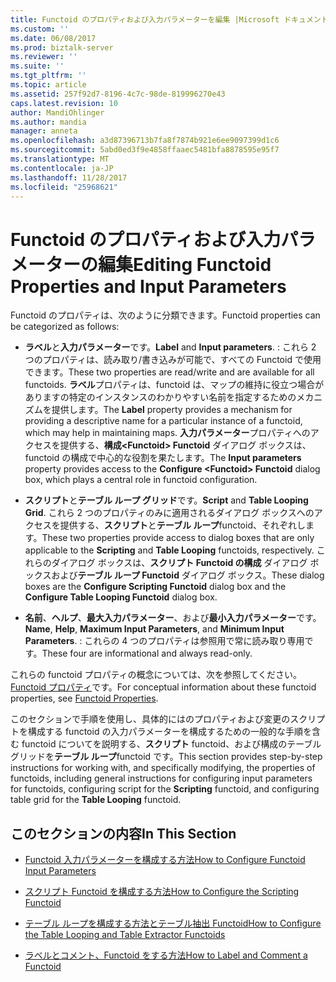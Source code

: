 ```yaml
---
title: Functoid のプロパティおよび入力パラメーターを編集 |Microsoft ドキュメント
ms.custom: ''
ms.date: 06/08/2017
ms.prod: biztalk-server
ms.reviewer: ''
ms.suite: ''
ms.tgt_pltfrm: ''
ms.topic: article
ms.assetid: 257f92d7-8196-4c7c-98de-819996270e43
caps.latest.revision: 10
author: MandiOhlinger
ms.author: mandia
manager: anneta
ms.openlocfilehash: a3d87396713b7fa8f7874b921e6ee9097399d1c6
ms.sourcegitcommit: 5abd0ed3f9e4858ffaaec5481bfa8878595e95f7
ms.translationtype: MT
ms.contentlocale: ja-JP
ms.lasthandoff: 11/28/2017
ms.locfileid: "25968621"
---
```

# <a name="editing-functoid-properties-and-input-parameters"></a><span data-ttu-id="8eb4e-102">Functoid のプロパティおよび入力パラメーターの編集</span><span class="sxs-lookup"><span data-stu-id="8eb4e-102">Editing Functoid Properties and Input Parameters</span></span>
<span data-ttu-id="8eb4e-103">Functoid のプロパティは、次のように分類できます。</span><span class="sxs-lookup"><span data-stu-id="8eb4e-103">Functoid properties can be categorized as follows:</span></span>  
  
-   <span data-ttu-id="8eb4e-104">**ラベル**と**入力パラメーター**です。</span><span class="sxs-lookup"><span data-stu-id="8eb4e-104">**Label** and **Input parameters**.</span></span> <span data-ttu-id="8eb4e-105">: これら 2 つのプロパティは、読み取り/書き込みが可能で、すべての Functoid で使用できます。</span><span class="sxs-lookup"><span data-stu-id="8eb4e-105">These two properties are read/write and are available for all functoids.</span></span> <span data-ttu-id="8eb4e-106">**ラベル**プロパティは、functoid は、マップの維持に役立つ場合がありますの特定のインスタンスのわかりやすい名前を指定するためのメカニズムを提供します。</span><span class="sxs-lookup"><span data-stu-id="8eb4e-106">The **Label** property provides a mechanism for providing a descriptive name for a particular instance of a functoid, which may help in maintaining maps.</span></span> <span data-ttu-id="8eb4e-107">**入力パラメーター**プロパティへのアクセスを提供する、**構成\<Functoid\> Functoid**  ダイアログ ボックスは、functoid の構成で中心的な役割を果たします。</span><span class="sxs-lookup"><span data-stu-id="8eb4e-107">The **Input parameters** property provides access to the **Configure \<Functoid\> Functoid** dialog box, which plays a central role in functoid configuration.</span></span>  
  
-   <span data-ttu-id="8eb4e-108">**スクリプト**と**テーブル ループ グリッド**です。</span><span class="sxs-lookup"><span data-stu-id="8eb4e-108">**Script** and **Table Looping Grid**.</span></span> <span data-ttu-id="8eb4e-109">これら 2 つのプロパティのみに適用されるダイアログ ボックスへのアクセスを提供する、**スクリプト**と**テーブル ループ**functoid、それぞれします。</span><span class="sxs-lookup"><span data-stu-id="8eb4e-109">These two properties provide access to dialog boxes that are only applicable to the **Scripting** and **Table Looping** functoids, respectively.</span></span> <span data-ttu-id="8eb4e-110">これらのダイアログ ボックスは、**スクリプト Functoid の構成** ダイアログ ボックスおよび**テーブル ループ Functoid**  ダイアログ ボックス。</span><span class="sxs-lookup"><span data-stu-id="8eb4e-110">These dialog boxes are the **Configure Scripting Functoid** dialog box and the **Configure Table Looping Functoid** dialog box.</span></span>  
  
-   <span data-ttu-id="8eb4e-111">**名前**、**ヘルプ**、**最大入力パラメーター**、および**最小入力パラメーター**です。</span><span class="sxs-lookup"><span data-stu-id="8eb4e-111">**Name**, **Help**, **Maximum Input Parameters**, and **Minimum Input Parameters**.</span></span> <span data-ttu-id="8eb4e-112">: これらの 4 つのプロパティは参照用で常に読み取り専用です。</span><span class="sxs-lookup"><span data-stu-id="8eb4e-112">These four are informational and always read-only.</span></span>  
  
 <span data-ttu-id="8eb4e-113">これらの functoid プロパティの概念については、次を参照してください。 [Functoid プロパティ](../core/functoid-properties.md)です。</span><span class="sxs-lookup"><span data-stu-id="8eb4e-113">For conceptual information about these functoid properties, see [Functoid Properties](../core/functoid-properties.md).</span></span>  
  
 <span data-ttu-id="8eb4e-114">このセクションで手順を使用し、具体的にはのプロパティおよび変更のスクリプトを構成する functoid の入力パラメーターを構成するための一般的な手順を含む functoid についてを説明する、**スクリプト** functoid、および構成のテーブル グリッドを**テーブル ループ**functoid です。</span><span class="sxs-lookup"><span data-stu-id="8eb4e-114">This section provides step-by-step instructions for working with, and specifically modifying, the properties of functoids, including general instructions for configuring input parameters for functoids, configuring script for the **Scripting** functoid, and configuring table grid for the **Table Looping** functoid.</span></span>  
  
## <a name="in-this-section"></a><span data-ttu-id="8eb4e-115">このセクションの内容</span><span class="sxs-lookup"><span data-stu-id="8eb4e-115">In This Section</span></span>  
  
-   [<span data-ttu-id="8eb4e-116">Functoid 入力パラメーターを構成する方法</span><span class="sxs-lookup"><span data-stu-id="8eb4e-116">How to Configure Functoid Input Parameters</span></span>](../core/how-to-configure-functoid-input-parameters.md)  
  
-   [<span data-ttu-id="8eb4e-117">スクリプト Functoid を構成する方法</span><span class="sxs-lookup"><span data-stu-id="8eb4e-117">How to Configure the Scripting Functoid</span></span>](../core/how-to-configure-the-scripting-functoid.md)  
  
-   [<span data-ttu-id="8eb4e-118">テーブル ループを構成する方法とテーブル抽出 Functoid</span><span class="sxs-lookup"><span data-stu-id="8eb4e-118">How to Configure the Table Looping and Table Extractor Functoids</span></span>](../core/how-to-configure-the-table-looping-and-table-extractor-functoids.md)  
  
-   [<span data-ttu-id="8eb4e-119">ラベルとコメント、Functoid をする方法</span><span class="sxs-lookup"><span data-stu-id="8eb4e-119">How to Label and Comment a Functoid</span></span>](../core/how-to-label-and-comment-a-functoid.md)